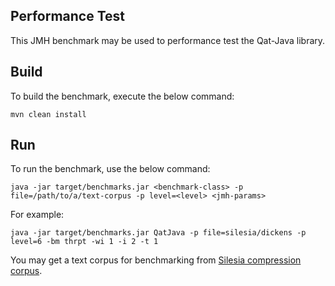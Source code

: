 ## Performance Test
This JMH benchmark may be used to performance test the Qat-Java library.

## Build
To build the benchmark, execute the below command:
```
mvn clean install
```

## Run
To run the benchmark, use the below command:

```
java -jar target/benchmarks.jar <benchmark-class> -p file=/path/to/a/text-corpus -p level=<level> <jmh-params>
```

For example:
```
java -jar target/benchmarks.jar QatJava -p file=silesia/dickens -p level=6 -bm thrpt -wi 1 -i 2 -t 1
```

You may get a text corpus for benchmarking from [Silesia compression corpus](https://sun.aei.polsl.pl//~sdeor/index.php?page=silesia). 
